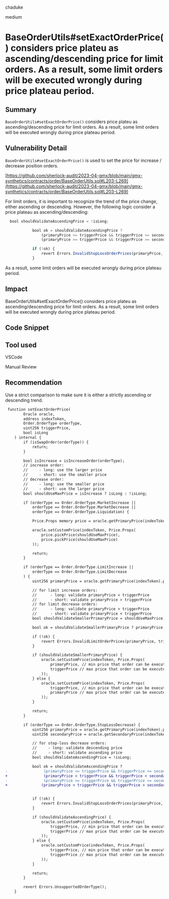 chaduke

medium

# BaseOrderUtils#setExactOrderPrice() considers price plateu as ascending/descending price for limit orders. As a result, some limit orders will be executed wrongly during price plateau period.

## Summary
``BaseOrderUtils#setExactOrderPrice()`` considers price plateu as ascending/descending price for limit orders. As a result, some limit orders will be executed wrongly during price plateau period.

## Vulnerability Detail
``BaseOrderUtils#setExactOrderPrice()`` is used to set the price for increase / decrease position orders. 

[https://github.com/sherlock-audit/2023-04-gmx/blob/main/gmx-synthetics/contracts/order/BaseOrderUtils.sol#L203-L269](https://github.com/sherlock-audit/2023-04-gmx/blob/main/gmx-synthetics/contracts/order/BaseOrderUtils.sol#L203-L269)

For limit orders, it is important to recognize the trend of the price change, either ascending or descending. However, the following logic consider a price plateau as ascending/descending:

```javascript
  bool shouldValidateAscendingPrice = !isLong;

            bool ok = shouldValidateAscendingPrice ?
                (primaryPrice <= triggerPrice && triggerPrice <= secondaryPrice) :
                (primaryPrice >= triggerPrice && triggerPrice >= secondaryPrice);

            if (!ok) {
                revert Errors.InvalidStopLossOrderPrices(primaryPrice, secondaryPrice, triggerPrice, shouldValidateAscendingPrice);
            }
```

As a result, some limit orders will be executed wrongly during price plateau period.

## Impact

BaseOrderUtils#setExactOrderPrice() considers price plateu as ascending/descending price for limit orders. As a result, some limit orders will be executed wrongly during price plateau period.

## Code Snippet

## Tool used
VSCode

Manual Review

## Recommendation
Use a strict comparison to make sure it is either a strictly ascending or descending trend.

```diff
 function setExactOrderPrice(
        Oracle oracle,
        address indexToken,
        Order.OrderType orderType,
        uint256 triggerPrice,
        bool isLong
    ) internal {
        if (isSwapOrder(orderType)) {
            return;
        }

        bool isIncrease = isIncreaseOrder(orderType);
        // increase order:
        //     - long: use the larger price
        //     - short: use the smaller price
        // decrease order:
        //     - long: use the smaller price
        //     - short: use the larger price
        bool shouldUseMaxPrice = isIncrease ? isLong : !isLong;

        if (orderType == Order.OrderType.MarketIncrease ||
            orderType == Order.OrderType.MarketDecrease ||
            orderType == Order.OrderType.Liquidation) {

            Price.Props memory price = oracle.getPrimaryPrice(indexToken);

            oracle.setCustomPrice(indexToken, Price.Props(
                price.pickPrice(shouldUseMaxPrice),
                price.pickPrice(shouldUseMaxPrice)
            ));

            return;
        }

        if (orderType == Order.OrderType.LimitIncrease ||
            orderType == Order.OrderType.LimitDecrease
        ) {
            uint256 primaryPrice = oracle.getPrimaryPrice(indexToken).pickPrice(shouldUseMaxPrice);

            // for limit increase orders:
            //      - long: validate primaryPrice < triggerPrice
            //      - short: validate primaryPrice > triggerPrice
            // for limit decrease orders:
            //      - long: validate primaryPrice > triggerPrice
            //      - short: validate primaryPrice < triggerPrice
            bool shouldValidateSmallerPrimaryPrice = shouldUseMaxPrice;

            bool ok = shouldValidateSmallerPrimaryPrice ? primaryPrice <= triggerPrice : primaryPrice >= triggerPrice;

            if (!ok) {
                revert Errors.InvalidLimitOrderPrices(primaryPrice, triggerPrice, shouldValidateSmallerPrimaryPrice);
            }

            if (shouldValidateSmallerPrimaryPrice) {
                oracle.setCustomPrice(indexToken, Price.Props(
                    primaryPrice, // min price that order can be executed with
                    triggerPrice // max price that order can be executed with
                ));
            } else {
                oracle.setCustomPrice(indexToken, Price.Props(
                    triggerPrice, // min price that order can be executed with
                    primaryPrice // max price that order can be executed with
                ));
            }

            return;
        }

        if (orderType == Order.OrderType.StopLossDecrease) {
            uint256 primaryPrice = oracle.getPrimaryPrice(indexToken).pickPrice(shouldUseMaxPrice);
            uint256 secondaryPrice = oracle.getSecondaryPrice(indexToken).pickPrice(shouldUseMaxPrice);

            // for stop-loss decrease orders:
            //     - long: validate descending price
            //     - short: validate ascending price
            bool shouldValidateAscendingPrice = !isLong;

            bool ok = shouldValidateAscendingPrice ?
-                (primaryPrice <= triggerPrice && triggerPrice <= secondaryPrice) :
+                (primaryPrice < triggerPrice && triggerPrice < secondaryPrice) :
-                (primaryPrice >= triggerPrice && triggerPrice >= secondaryPrice);
+               (primaryPrice > triggerPrice && triggerPrice > secondaryPrice);


            if (!ok) {
                revert Errors.InvalidStopLossOrderPrices(primaryPrice, secondaryPrice, triggerPrice, shouldValidateAscendingPrice);
            }

            if (shouldValidateAscendingPrice) {
                oracle.setCustomPrice(indexToken, Price.Props(
                    triggerPrice, // min price that order can be executed with
                    triggerPrice // max price that order can be executed with
                ));
            } else {
                oracle.setCustomPrice(indexToken, Price.Props(
                    triggerPrice, // min price that order can be executed with
                    triggerPrice // max price that order can be executed with
                ));
            }

            return;
        }

        revert Errors.UnsupportedOrderType();
    }
```
